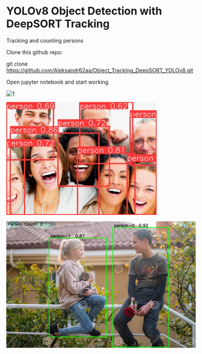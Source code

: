 # YOLOv8 Object Detection with DeepSORT Tracking
Tracking and counting persons


Clone this github repo: 

git clone https://github.com/Aleksandr62aa/Object_Tracking_DeepSORT_YOLOv8.git

Open jupyter notebook and start working


![1](https://github.com/AarohiSingla/Tracking-and-counting-Using-YOLOv8-and-DeepSORT/assets/60029146/a1057b86-fcd7-412c-b7b0-583101cf91b6)

![2](https://github.com/Aleksandr62aa/Object_Tracking_DeepSORT_YOLOv8/blob/main/Persons.jpg)

![3](https://github.com/Aleksandr62aa/Object_Tracking_DeepSORT_YOLOv8/blob/main/Persons_1.jpg)


